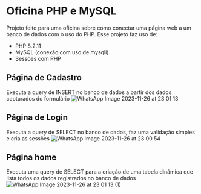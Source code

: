 # Oficina PHP e MySQL
Projeto feito para uma oficina sobre como conectar uma página web a um banco de dados com o uso do PHP. Esse projeto faz uso de:
- PHP 8.2.11
- MySQL (conexão com uso de mysqli)
- Sessões com PHP
## Página de Cadastro
Executa a query de INSERT no banco de dados a partir dos dados capturados do formulário
![WhatsApp Image 2023-11-26 at 23 01 13](https://github.com/Gustavo-erades/OficinaPHP/assets/108373134/a89955e8-67d1-4936-bdff-1c9110e54988)
## Página de Login
Executa a query de SELECT no banco de dados, faz uma validação simples e cria as sessões
![WhatsApp Image 2023-11-26 at 23 00 54](https://github.com/Gustavo-erades/OficinaPHP/assets/108373134/42aaa9a5-c82a-4313-85db-49b08ba63841)
## Página home
Executa uma query de SELECT para a criação de uma tabela dinâmica que lista todos os dados registrados no banco de dados 
![WhatsApp Image 2023-11-26 at 23 01 13 (1)](https://github.com/Gustavo-erades/OficinaPHP/assets/108373134/7a0ffb34-1e71-4f33-88e7-1ce810f15168)
